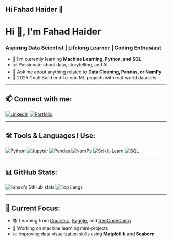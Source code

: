 ## Hi Fahad Haider 👋



# Hi 👋, I'm Fahad Haider  
### Aspiring Data Scientist | Lifelong Learner | Coding Enthusiast

- 🌱 I’m currently learning **Machine Learning, Python, and SQL**
- 📊 Passionate about data, storytelling, and AI
- 💬 Ask me about anything related to **Data Cleaning, Pandas, or NumPy**
- 🎯 2025 Goal: Build end-to-end ML projects with real-world datasets

---

## 📫 Connect with me:

[![LinkedIn](https://img.shields.io/badge/LinkedIn-blue?logo=linkedin&style=for-the-badge)](https://www.linkedin.com/feed/?trk=guest_homepage-basic_google-one-tap-submit)
[![Portfolio](https://img.shields.io/badge/Portfolio-000?logo=firefox&logoColor=white&style=for-the-badge)](https://yourportfolio.com)

---

## 🛠️ Tools & Languages I Use:

![Python](https://img.shields.io/badge/Python-3776AB?logo=python&logoColor=white&style=for-the-badge)
![Jupyter](https://img.shields.io/badge/Jupyter-F37626?logo=jupyter&logoColor=white&style=for-the-badge)
![Pandas](https://img.shields.io/badge/Pandas-150458?logo=pandas&logoColor=white&style=for-the-badge)
![NumPy](https://img.shields.io/badge/Numpy-013243?logo=numpy&logoColor=white&style=for-the-badge)
![Scikit-Learn](https://img.shields.io/badge/Scikit--Learn-F7931E?logo=scikit-learn&logoColor=white&style=for-the-badge)
![SQL](https://img.shields.io/badge/SQL-4479A1?logo=mysql&logoColor=white&style=for-the-badge)

---

## 📊 GitHub Stats:

![Fahad's GitHub stats](https://github-readme-stats.vercel.app/api?username=fahadhaider1&show_icons=true&theme=chartreuse-dark)
![Top Langs](https://github-readme-stats.vercel.app/api/top-langs/?username=fahadhaider1&layout=compact&theme=chartreuse-dark)

---

## 🎯 Current Focus:

- 📚 Learning from [Coursera](https://coursera.org), [Kaggle](https://kaggle.com), and [freeCodeCamp](https://freecodecamp.org)
- 🤖 Working on machine learning mini-projects
- 📈 Improving data visualization skills using **Matplotlib** and **Seaborn**


<!--
**fahadhaider1/fahadhaider1** is a ✨ _special_ ✨ repository because its `README.md` (this file) appears on your GitHub profile.

Here are some ideas to get you started:

- 🔭 I’m currently working on ...
- 🌱 I’m currently learning ...
- 👯 I’m looking to collaborate on ...
- 🤔 I’m looking for help with ...
- 💬 Ask me about ...
- 📫 How to reach me: ...
- 😄 Pronouns: ...
- ⚡ Fun fact: ...
-->
